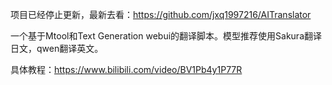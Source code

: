 项目已经停止更新，最新去看：https://github.com/jxq1997216/AITranslator

一个基于Mtool和Text Generation webui的翻译脚本。模型推荐使用Sakura翻译日文，qwen翻译英文。

具体教程：https://www.bilibili.com/video/BV1Pb4y1P77R
